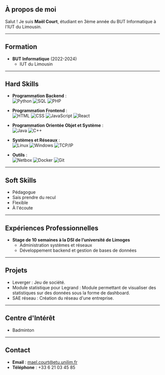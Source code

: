 
##  À propos de moi
Salut ! Je suis **Maël Court**, étudiant en 3ème année du BUT Informatique à l'IUT du Limousin.

---

##  Formation
- **BUT Informatique** (2022-2024)  
  - IUT du Limousin  

---

##  Hard Skills
- **Programmation Backend** :  
  ![Python](https://img.shields.io/badge/-Python-3776AB?logo=python&logoColor=white) 
  ![SQL](https://img.shields.io/badge/-SQL-4479A1?logo=MySQL&logoColor=white) 
  ![PHP](https://img.shields.io/badge/-PHP-777BB4?logo=php&logoColor=white)  

- **Programmation Frontend** :  
  ![HTML](https://img.shields.io/badge/-HTML-E34F26?logo=html5&logoColor=white) 
  ![CSS](https://img.shields.io/badge/-CSS-1572B6?logo=css3&logoColor=white) 
  ![JavaScript](https://img.shields.io/badge/-JavaScript-F7DF1E?logo=javascript&logoColor=black) 
  ![React](https://img.shields.io/badge/-React-61DAFB?logo=react&logoColor=black)  

- **Programmation Orientée Objet et Système** :  
  ![Java](https://img.shields.io/badge/-Java-007396?logo=java&logoColor=white) 
  ![C++](https://img.shields.io/badge/-C++-00599C?logo=cplusplus&logoColor=white)  

- **Systèmes et Réseaux** :  
  ![Linux](https://img.shields.io/badge/-Linux-FCC624?logo=linux&logoColor=black) 
  ![Windows](https://img.shields.io/badge/-Windows-0078D6?logo=windows&logoColor=white) 
  ![TCP/IP](https://img.shields.io/badge/-TCP/IP-005B96?logo=network&logoColor=white)  

- **Outils** :  
  ![Netbox](https://img.shields.io/badge/-Netbox-0078D7?logo=netbox&logoColor=white) 
  ![Docker](https://img.shields.io/badge/-Docker-2496ED?logo=docker&logoColor=white) 
  ![Git](https://img.shields.io/badge/-Git-F05032?logo=git&logoColor=white)  

---

##  Soft Skills
- Pédagogue  
- Sais prendre du recul  
- Flexible  
- À l'écoute  

---

##  Expériences Professionnelles
- **Stage de 10 semaines à la DSI de l’université de Limoges**  
  - Administration systèmes et réseaux  
  - Développement backend et gestion de bases de données  

---

##  Projets
- Leverger : Jeu de société. 
- Module statistique pour Legrand : Module permettant de visualiser des statistiques sur des données sous la forme de dashboard. 
- SAE réseau : Création du réseau d'une entreprise.

---

##  Centre d'Intérêt
-  Badminton  

---

##  Contact
- **Email** : mael.court@etu.unilim.fr  
- **Téléphone** : +33 6 21 03 45 85  
